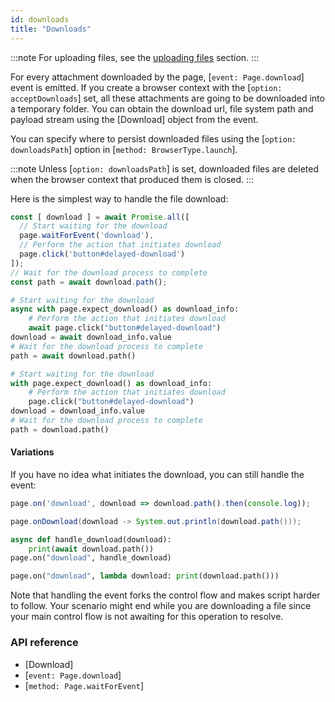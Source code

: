 ```yaml
---
id: downloads
title: "Downloads"
---
```


:::note
For uploading files, see the [uploading files](./input.md#upload-files) section.
:::

For every attachment downloaded by the page, [`event: Page.download`] event is emitted. If you create a browser context
with the [`option: acceptDownloads`] set, all these attachments are going to be downloaded into a temporary folder. You
can obtain the download url, file system path and payload stream using the [Download] object from the event.

You can specify where to persist downloaded files using the [`option: downloadsPath`] option in [`method: BrowserType.launch`].

:::note
Unless [`option: downloadsPath`] is set, downloaded files are deleted when the browser context that produced them is closed.
:::

Here is the simplest way to handle the file download:

```js
const [ download ] = await Promise.all([
  // Start waiting for the download
  page.waitForEvent('download'),
  // Perform the action that initiates download
  page.click('button#delayed-download')
]);
// Wait for the download process to complete
const path = await download.path();
```

```python async
# Start waiting for the download
async with page.expect_download() as download_info:
    # Perform the action that initiates download
    await page.click("button#delayed-download")
download = await download_info.value
# Wait for the download process to complete
path = await download.path()
```

```python sync
# Start waiting for the download
with page.expect_download() as download_info:
    # Perform the action that initiates download
    page.click("button#delayed-download")
download = download_info.value
# Wait for the download process to complete
path = download.path()
```

#### Variations

If you have no idea what initiates the download, you can still handle the event:

```js
page.on('download', download => download.path().then(console.log));
```

```java
page.onDownload(download -> System.out.println(download.path()));
```

```python async
async def handle_download(download):
    print(await download.path())
page.on("download", handle_download)
```

```python sync
page.on("download", lambda download: print(download.path()))
```

Note that handling the event forks the control flow and makes script harder to follow. Your scenario might end while you
are downloading a file since your main control flow is not awaiting for this operation to resolve.

### API reference
- [Download]
- [`event: Page.download`]
- [`method: Page.waitForEvent`]
